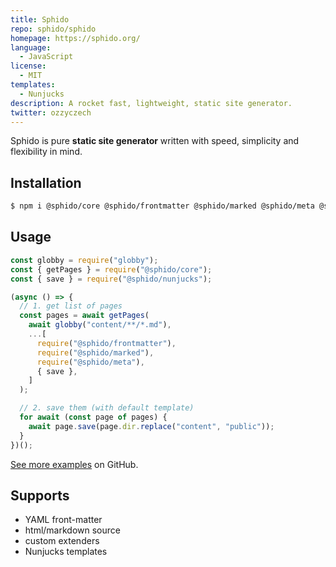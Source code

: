 ```yaml
---
title: Sphido
repo: sphido/sphido
homepage: https://sphido.org/
language:
  - JavaScript
license:
  - MIT
templates:
  - Nunjucks
description: A rocket fast, lightweight, static site generator.
twitter: ozzyczech
---
```


Sphido is pure **static site generator** written with speed, simplicity and flexibility in mind.

## Installation

```bash
$ npm i @sphido/core @sphido/frontmatter @sphido/marked @sphido/meta @sphido/nunjucks
```

## Usage

```javascript
const globby = require("globby");
const { getPages } = require("@sphido/core");
const { save } = require("@sphido/nunjucks");

(async () => {
  // 1. get list of pages
  const pages = await getPages(
    await globby("content/**/*.md"),
    ...[
      require("@sphido/frontmatter"),
      require("@sphido/marked"),
      require("@sphido/meta"),
      { save },
    ]
  );

  // 2. save them (with default template)
  for await (const page of pages) {
    await page.save(page.dir.replace("content", "public"));
  }
})();
```

[See more examples](https://github.com/sphido/examples) on GitHub.

## Supports

- YAML front-matter
- html/markdown source
- custom extenders
- Nunjucks templates
